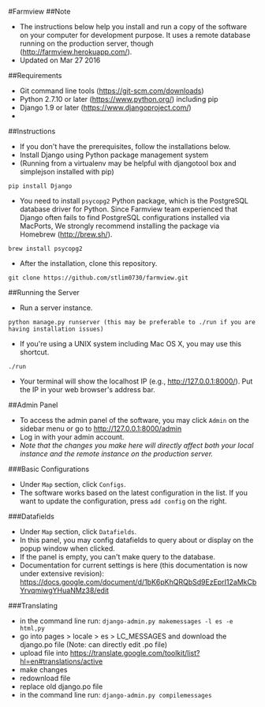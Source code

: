 #Farmview
##Note
- The instructions below help you install and run a copy of the software on your computer for development purpose. It uses a remote database running on the production server, though (http://farmview.herokuapp.com/).
- Updated on Mar 27 2016

##Requirements
- Git command line tools (https://git-scm.com/downloads)
- Python 2.7.10 or later (https://www.python.org/) including pip
- Django 1.9 or later (https://www.djangoproject.com/)
-
##Instructions
- If you don't have the prerequisites, follow the installations below.
- Install Django using Python package management system
- (Running from a virtualenv may be helpful with djangotool box and simplejson installed with pip)
```
pip install Django
```
- You need to install `psycopg2` Python package, which is the PostgreSQL database driver for Python. Since Farmview team experienced that Django often fails to find PostgreSQL configurations installed via MacPorts, We strongly recommend installing the package via Homebrew (http://brew.sh/).
```
brew install psycopg2
```
- After the installation, clone this repository.
```
git clone https://github.com/stlim0730/farmview.git
```

##Running the Server
- Run a server instance.
```
python manage.py runserver (this may be preferable to ./run if you are having installation issues)
```
- If you're using a UNIX system including Mac OS X, you may use this shortcut.
```
./run
```
- Your terminal will show the localhost IP (e.g., http://127.0.0.1:8000/). Put the IP in your web browser's address bar.

##Admin Panel
- To access the admin panel of the software, you may click `Admin` on the sidebar menu or go to http://127.0.0.1:8000/admin
- Log in with your admin account.
- *Note that the changes you make here will directly affect both your local instance and the remote instance on the production server.*

###Basic Configurations
- Under `Map` section, click `Configs`.
- The software works based on the latest configuration in the list. If you want to update the configuration, press `add config` on the right.

###Datafields
- Under `Map` section, click `Datafields`.
- In this panel, you may config datafields to query about or display on the popup window when clicked.
- If the panel is empty, you can't make query to the database.
- Documentation for current settings is here (this documentation is now under extensive revision): https://docs.google.com/document/d/1bK6pKhQRQbSd9EzEprI12aMkCbYrvqmiwgYHuaNMz38/edit

###Translating
- in the command line run:
`django-admin.py makemessages -l es -e html,py`
- go into pages > locale > es > LC_MESSAGES and download the django.po file (Note: can directly edit .po file)
- upload file into https://translate.google.com/toolkit/list?hl=en#translations/active
- make changes
- redownload file
- replace old django.po file
- in the command line run:
`django-admin.py compilemessages`
